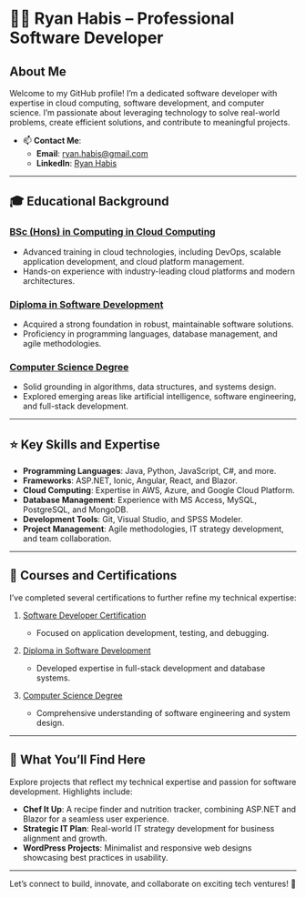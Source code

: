 # 👨‍💻 Ryan Habis – Professional Software Developer

## About Me
Welcome to my GitHub profile! I’m a dedicated software developer with expertise in cloud computing, software development, and computer science. I’m passionate about leveraging technology to solve real-world problems, create efficient solutions, and contribute to meaningful projects.

- 📫 **Contact Me**:  
  - **Email**: [ryan.habis@gmail.com](mailto:ryan.habis@gmail.com)  
  - **LinkedIn**: [Ryan Habis](https://www.linkedin.com/in/ryan-habis/)  

---

## 🎓 Educational Background

### [BSc (Hons) in Computing in Cloud Computing](https://www.dkit.ie/courses/school-of-informatics-and-creative-arts/computing-science-and-mathematics/bsc-(hons)-in-computing-in-cloud-computing-(add-on).html)  
- Advanced training in cloud technologies, including DevOps, scalable application development, and cloud platform management.  
- Hands-on experience with industry-leading cloud platforms and modern architectures.

### [Diploma in Software Development](https://qsearch.qqi.ie/WebPart/AwardDetails?awardCode=6M0691)  
- Acquired a strong foundation in robust, maintainable software solutions.  
- Proficiency in programming languages, database management, and agile methodologies.

### [Computer Science Degree](https://www.dkit.ie/courses/school-of-informatics-and-creative-arts/computing-science-and-mathematics/bsc-in-computing.html)  
- Solid grounding in algorithms, data structures, and systems design.  
- Explored emerging areas like artificial intelligence, software engineering, and full-stack development.

---

## ⭐ Key Skills and Expertise
- **Programming Languages**: Java, Python, JavaScript, C#, and more.  
- **Frameworks**: ASP.NET, Ionic, Angular, React, and Blazor.  
- **Cloud Computing**: Expertise in AWS, Azure, and Google Cloud Platform.  
- **Database Management**: Experience with MS Access, MySQL, PostgreSQL, and MongoDB.  
- **Development Tools**: Git, Visual Studio, and SPSS Modeler.  
- **Project Management**: Agile methodologies, IT strategy development, and team collaboration.

---

## 🎇 Courses and Certifications  
I’ve completed several certifications to further refine my technical expertise:

1. [Software Developer Certification](https://qsearch.qqi.ie/WebPart/AwardDetails?awardCode=6M0691)  
   - Focused on application development, testing, and debugging.

2. [Diploma in Software Development](https://qsearch.qqi.ie/WebPart/AwardDetails?awardCode=5M0529)  
   - Developed expertise in full-stack development and database systems.

3. [Computer Science Degree](https://www.dkit.ie/courses/school-of-informatics-and-creative-arts/computing-science-and-mathematics/bsc-in-computing.html)  
   - Comprehensive understanding of software engineering and system design.

---

## 🚀 What You’ll Find Here
Explore projects that reflect my technical expertise and passion for software development. Highlights include:  

- **Chef It Up**: A recipe finder and nutrition tracker, combining ASP.NET and Blazor for a seamless user experience.  
- **Strategic IT Plan**: Real-world IT strategy development for business alignment and growth.  
- **WordPress Projects**: Minimalist and responsive web designs showcasing best practices in usability.

---

Let’s connect to build, innovate, and collaborate on exciting tech ventures! 🌟  
